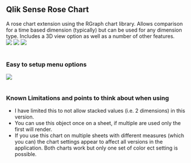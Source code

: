 <h2>Qlik Sense Rose Chart</h2>
A rose chart extension using the RGraph chart library. Allows comparison for a time based dimension (typically) but can be used for any dimension type. Includes a 3D view option as well as a number of other features.
<br>
<img src="https://github.com/ardwork/RoseChart-RGraph/blob/master/img/img1.jpg">
<img src="https://github.com/ardwork/RoseChart-RGraph/blob/master/img/img2.jpg">
<img src="https://github.com/ardwork/RoseChart-RGraph/blob/master/img/img3.JPG">
<br>
<br>
<h3>Easy to setup menu options</h3>
<img src="https://github.com/ardwork/RoseChart-RGraph/blob/master/img/menu.JPG">

<br>
<br>
<h3>Known Limitations and points to think about when using</h3>
<ul><li>I have limited this to not allow stacked values (i.e. 2 dimensions) in this version.</li>
<li>You can use this object once on a sheet, if multiple are used only the first will render.</li>
<li>If you use this chart on multiple sheets with different measures (which you can) the chart settings appear to affect all versions in the application. Both charts work but only one set of color ect setting is possible.</li>
</ul>
